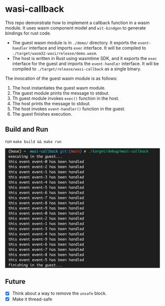 # wasi-callback

This repo demonstrate how to implement a callback function in a wasm module. It uses wasm component model and `wit-bindgen` to generate bindings for rust code.

- The guest wasm module is in `./demo/` directory. It exports the `event-handler` interface and imports `exec` interface. It will be compiled to `./target/wasm32-wasi/release/demo.wasm`.
- The host is written in Rust using wasmtime SDK, and it exports the `exec` interface for the guest and imports the `event-handler` interface. It will be compiled to `./target/release/wasi-callback` as a single binary. 

The invocation of the guest wasm module is as follows:
1. The host instantiates the guest wasm module.
2. The guest module prints the message to stdout.
3. Th guest module invokes `exec()` function in the host.
4. The host prints the message to stdout.
5. The host invokes `event-handler()` function in the guest.
6. The guest finishes execution.

## Build and Run
run `make build && make run`

![out](output.jpg)

## Future
- [x] Think about a way to remove the `unsafe` block.
- [x] Make it thread-safe
